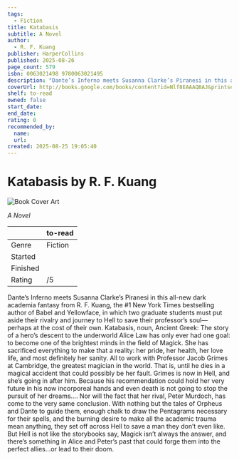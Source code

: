 ```yaml
---
tags:
  - Fiction
title: Katabasis
subtitle: A Novel
author:
  - R. F. Kuang
publisher: HarperCollins
published: 2025-08-26
page_count: 579
isbn: 0063021498 9780063021495
description: "Dante’s Inferno meets Susanna Clarke’s Piranesi in this all-new dark academia fantasy from R. F. Kuang, the #1 New York Times bestselling author of Babel and Yellowface, in which two graduate students must put aside their rivalry and journey to Hell to save their professor’s soul—perhaps at the cost of their own. Katabasis, noun, Ancient Greek: The story of a hero’s descent to the underworld Alice Law has only ever had one goal: to become one of the brightest minds in the field of Magick. She has sacrificed everything to make that a reality: her pride, her health, her love life, and most definitely her sanity. All to work with Professor Jacob Grimes at Cambridge, the greatest magician in the world. That is, until he dies in a magical accident that could possibly be her fault. Grimes is now in Hell, and she’s going in after him. Because his recommendation could hold her very future in his now incorporeal hands and even death is not going to stop the pursuit of her dreams…. Nor will the fact that her rival, Peter Murdoch, has come to the very same conclusion. With nothing but the tales of Orpheus and Dante to guide them, enough chalk to draw the Pentagrams necessary for their spells, and the burning desire to make all the academic trauma mean anything, they set off across Hell to save a man they don’t even like. But Hell is not like the storybooks say, Magick isn’t always the answer, and there’s something in Alice and Peter’s past that could forge them into the perfect allies…or lead to their doom."
coverUrl: http://books.google.com/books/content?id=Nlf8EAAAQBAJ&printsec=frontcover&img=1&zoom=1&source=gbs_api
shelf: to-read
owned: false
start_date:
end_date:
rating: 0
recommended_by:
  name:
  url:
created: 2025-08-25 19:05:40
---
```


# Katabasis by R. F. Kuang

![Book Cover Art](http://books.google.com/books/content?id=Nlf8EAAAQBAJ&printsec=frontcover&img=1&zoom=1&source=gbs_api)

_A Novel_

| &nbsp; | to-read |
| --- | --- |
| Genre | Fiction |
| Started |  |
| Finished |  |
| Rating | /5 |

Dante’s Inferno meets Susanna Clarke’s Piranesi in this all-new dark academia fantasy from R. F. Kuang, the #1 New York Times bestselling author of Babel and Yellowface, in which two graduate students must put aside their rivalry and journey to Hell to save their professor’s soul—perhaps at the cost of their own. Katabasis, noun, Ancient Greek: The story of a hero’s descent to the underworld Alice Law has only ever had one goal: to become one of the brightest minds in the field of Magick. She has sacrificed everything to make that a reality: her pride, her health, her love life, and most definitely her sanity. All to work with Professor Jacob Grimes at Cambridge, the greatest magician in the world. That is, until he dies in a magical accident that could possibly be her fault. Grimes is now in Hell, and she’s going in after him. Because his recommendation could hold her very future in his now incorporeal hands and even death is not going to stop the pursuit of her dreams…. Nor will the fact that her rival, Peter Murdoch, has come to the very same conclusion. With nothing but the tales of Orpheus and Dante to guide them, enough chalk to draw the Pentagrams necessary for their spells, and the burning desire to make all the academic trauma mean anything, they set off across Hell to save a man they don’t even like. But Hell is not like the storybooks say, Magick isn’t always the answer, and there’s something in Alice and Peter’s past that could forge them into the perfect allies…or lead to their doom.
